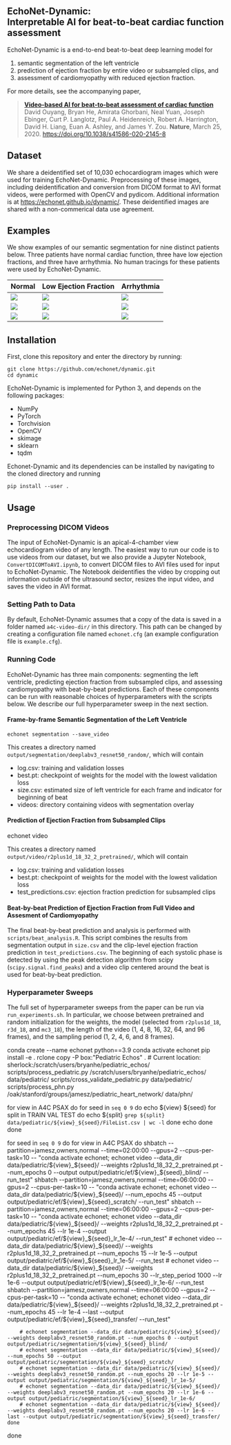 EchoNet-Dynamic:<br/>Interpretable AI for beat-to-beat cardiac function assessment
------------------------------------------------------------------------------

EchoNet-Dynamic is a end-to-end beat-to-beat deep learning model for
  1) semantic segmentation of the left ventricle
  2) prediction of ejection fraction by entire video or subsampled clips, and
  3) assessment of cardiomyopathy with reduced ejection fraction.

For more details, see the accompanying paper,

> [**Video-based AI for beat-to-beat assessment of cardiac function**](https://www.nature.com/articles/s41586-020-2145-8)<br/>
  David Ouyang, Bryan He, Amirata Ghorbani, Neal Yuan, Joseph Ebinger, Curt P. Langlotz, Paul A. Heidenreich, Robert A. Harrington, David H. Liang, Euan A. Ashley, and James Y. Zou. <b>Nature</b>, March 25, 2020. https://doi.org/10.1038/s41586-020-2145-8

Dataset
-------
We share a deidentified set of 10,030 echocardiogram images which were used for training EchoNet-Dynamic.
Preprocessing of these images, including deidentification and conversion from DICOM format to AVI format videos, were performed with OpenCV and pydicom. Additional information is at https://echonet.github.io/dynamic/. These deidentified images are shared with a non-commerical data use agreement.

Examples
--------

We show examples of our semantic segmentation for nine distinct patients below.
Three patients have normal cardiac function, three have low ejection fractions, and three have arrhythmia.
No human tracings for these patients were used by EchoNet-Dynamic.

| Normal                                 | Low Ejection Fraction                  | Arrhythmia                             |
| ------                                 | ---------------------                  | ----------                             |
| ![](docs/media/0X10A28877E97DF540.gif) | ![](docs/media/0X129133A90A61A59D.gif) | ![](docs/media/0X132C1E8DBB715D1D.gif) |
| ![](docs/media/0X1167650B8BEFF863.gif) | ![](docs/media/0X13CE2039E2D706A.gif ) | ![](docs/media/0X18BA5512BE5D6FFA.gif) |
| ![](docs/media/0X148FFCBF4D0C398F.gif) | ![](docs/media/0X16FC9AA0AD5D8136.gif) | ![](docs/media/0X1E12EEE43FD913E5.gif) |

Installation
------------

First, clone this repository and enter the directory by running:

    git clone https://github.com/echonet/dynamic.git
    cd dynamic

EchoNet-Dynamic is implemented for Python 3, and depends on the following packages:
  - NumPy
  - PyTorch
  - Torchvision
  - OpenCV
  - skimage
  - sklearn
  - tqdm

Echonet-Dynamic and its dependencies can be installed by navigating to the cloned directory and running

    pip install --user .

Usage
-----
### Preprocessing DICOM Videos

The input of EchoNet-Dynamic is an apical-4-chamber view echocardiogram video of any length. The easiest way to run our code is to use videos from our dataset, but we also provide a Jupyter Notebook, `ConvertDICOMToAVI.ipynb`, to convert DICOM files to AVI files used for input to EchoNet-Dynamic. The Notebook deidentifies the video by cropping out information outside of the ultrasound sector, resizes the input video, and saves the video in AVI format. 

### Setting Path to Data

By default, EchoNet-Dynamic assumes that a copy of the data is saved in a folder named `a4c-video-dir/` in this directory.
This path can be changed by creating a configuration file named `echonet.cfg` (an example configuration file is `example.cfg`).

### Running Code

EchoNet-Dynamic has three main components: segmenting the left ventricle, predicting ejection fraction from subsampled clips, and assessing cardiomyopathy with beat-by-beat predictions.
Each of these components can be run with reasonable choices of hyperparameters with the scripts below.
We describe our full hyperparameter sweep in the next section.

#### Frame-by-frame Semantic Segmentation of the Left Ventricle

    echonet segmentation --save_video

This creates a directory named `output/segmentation/deeplabv3_resnet50_random/`, which will contain
  - log.csv: training and validation losses
  - best.pt: checkpoint of weights for the model with the lowest validation loss
  - size.csv: estimated size of left ventricle for each frame and indicator for beginning of beat
  - videos: directory containing videos with segmentation overlay

#### Prediction of Ejection Fraction from Subsampled Clips

  echonet video

This creates a directory named `output/video/r2plus1d_18_32_2_pretrained/`, which will contain
  - log.csv: training and validation losses
  - best.pt: checkpoint of weights for the model with the lowest validation loss
  - test_predictions.csv: ejection fraction prediction for subsampled clips

#### Beat-by-beat Prediction of Ejection Fraction from Full Video and Assesment of Cardiomyopathy

The final beat-by-beat prediction and analysis is performed with `scripts/beat_analysis.R`.
This script combines the results from segmentation output in `size.csv` and the clip-level ejection fraction prediction in `test_predictions.csv`. The beginning of each systolic phase is detected by using the peak detection algorithm from scipy (`scipy.signal.find_peaks`) and a video clip centered around the beat is used for beat-by-beat prediction.

### Hyperparameter Sweeps

The full set of hyperparameter sweeps from the paper can be run via `run_experiments.sh`.
In particular, we choose between pretrained and random initialization for the weights, the model (selected from `r2plus1d_18`, `r3d_18`, and `mc3_18`), the length of the video (1, 4, 8, 16, 32, 64, and 96 frames), and the sampling period (1, 2, 4, 6, and 8 frames).

conda create --name echonet python==3.9
conda activate echonet
pip install -e .
rclone copy -P box:"Pediatric Echos" .  # Current location: sherlock:/scratch/users/bryanhe/pediatric_echos/
scripts/process_pediatric.py /scratch/users/bryanhe/pediatric_echos/ data/pediatric/
scripts/cross_validate_pediatric.py data/pediatric/
scripts/process_phn.py /oak/stanford/groups/jamesz/pediatric_heart_network/ data/phn/

for view in A4C PSAX
do
    for seed in `seq 0 9`
    do
        echo ${view} ${seed}
        for split in TRAIN VAL TEST
        do
            echo ${split} `grep ${split} data/pediatric/${view}_${seed}/FileList.csv | wc -l`
        done
        echo
    done
done

for seed in `seq 0 9`
do
    for view in A4C PSAX
    do
        shbatch --partition=jamesz,owners,normal --time=02:00:00 --gpus=2 --cpus-per-task=10 -- "conda activate echonet; echonet video --data_dir data/pediatric/${view}_${seed}/ --weights r2plus1d_18_32_2_pretrained.pt --num_epochs 0 --output output/pediatric/ef/${view}_${seed}_blind/ --run_test"
        shbatch --partition=jamesz,owners,normal --time=06:00:00 --gpus=2 --cpus-per-task=10 -- "conda activate echonet; echonet video --data_dir data/pediatric/${view}_${seed}/ --num_epochs 45 --output output/pediatric/ef/${view}_${seed}_scratch/ --run_test"
        shbatch --partition=jamesz,owners,normal --time=06:00:00 --gpus=2 --cpus-per-task=10 -- "conda activate echonet; echonet video --data_dir data/pediatric/${view}_${seed}/ --weights r2plus1d_18_32_2_pretrained.pt --num_epochs 45 --lr 1e-4 --output output/pediatric/ef/${view}_${seed}_lr_1e-4/ --run_test"
        # echonet video --data_dir data/pediatric/${view}_${seed}/ --weights r2plus1d_18_32_2_pretrained.pt --num_epochs 15 --lr 1e-5 --output output/pediatric/ef/${view}_${seed}_lr_1e-5/ --run_test
        # echonet video --data_dir data/pediatric/${view}_${seed}/ --weights r2plus1d_18_32_2_pretrained.pt --num_epochs 30 --lr_step_period 1000 --lr 1e-6 --output output/pediatric/ef/${view}_${seed}_lr_1e-6/ --run_test
        shbatch --partition=jamesz,owners,normal --time=06:00:00 --gpus=2 --cpus-per-task=10 -- "conda activate echonet; echonet video --data_dir data/pediatric/${view}_${seed}/ --weights r2plus1d_18_32_2_pretrained.pt --num_epochs 45 --lr 1e-4 --last --output output/pediatric/ef/${view}_${seed}_transfer/ --run_test"
    
        # echonet segmentation --data_dir data/pediatric/${view}_${seed}/ --weights deeplabv3_resnet50_random.pt --num_epochs 0 --output output/pediatric/segmentation/${view}_${seed}_blind/
        # echonet segmentation --data_dir data/pediatric/${view}_${seed}/ --num_epochs 50 --output output/pediatric/segmentation/${view}_${seed}_scratch/
        # echonet segmentation --data_dir data/pediatric/${view}_${seed}/ --weights deeplabv3_resnet50_random.pt --num_epochs 20 --lr 1e-5 --output output/pediatric/segmentation/${view}_${seed}_lr_1e-5/
        # echonet segmentation --data_dir data/pediatric/${view}_${seed}/ --weights deeplabv3_resnet50_random.pt --num_epochs 20 --lr 1e-6 --output output/pediatric/segmentation/${view}_${seed}_lr_1e-6/
        # echonet segmentation --data_dir data/pediatric/${view}_${seed}/ --weights deeplabv3_resnet50_random.pt --num_epochs 20 --lr 1e-6 --last --output output/pediatric/segmentation/${view}_${seed}_transfer/
    done
done
